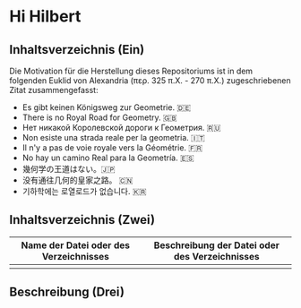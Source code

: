 # Hi Hilbert
## Inhaltsverzeichnis (**Ein**)
<!-- La motivación para hacer este repositorio se resume en la siguiente cita atribuida a Elucides de Alejandra :es: -->
<!-- La motivació per fer aquest repositori es resumeix en la següent frase celebre atribuïda a Euclides de Alexandria :ca: -->
<!-- The motivation for making this repository is summarised in the following quotation attributed to Euclid of Alexandria :en: -->
<!-- Мотивация для создания этого репозитория обобщена в следующей цитате, приписываемой Евклиду Александрийскому: :ru: -->
<!-- A motivação para fazer este repositório está resumida na seguinte citação atribuída a Euclides de Alexandria: -->
<!-- La motivazione per la realizzazione di questo repository è riassunta nella seguente citazione attribuita ad Euclide di Alessandria :-->
<!-- La motivation pour la création de ce dépôt est résumée dans la citation suivante attribuée à Euclide d'Alexandrie :-->
<!-- 以下是亚历山大的欧几里德的一句话，总结了建立这个存储库的动机：-->
<!-- このリポジトリを作る動機は、アレクサンドリアのユークリッドに帰属する次の引用に要約されています。-->

Die Motivation für die Herstellung dieses Repositoriums ist in dem folgenden Euklid von Alexandria (περ. 325 π.Χ. - 270 π.Χ.) zugeschriebenen Zitat zusammengefasst:


* Es gibt keinen Königsweg zur Geometrie. :de:
* There is no Royal Road for Geometry. :uk:
* Нет никакой Королевской дороги к Геометрия. :ru:
* Non esiste una strada reale per la geometria. :it:
* Il n'y a pas de voie royale vers la Géométrie. :fr:
* No hay un camino Real para la Geometría. :es:
* 幾何学の王道はない。:jp:
* 没有通往几何的皇家之路。 :cn:
* 기하학에는 로열로드가 없습니다. :kr:



## Inhaltsverzeichnis (**Zwei**)
|Name der Datei oder des Verzeichnisses|Beschreibung der Datei oder des Verzeichnisses|
|--------------------------------------|----------------------------------------------|
|                                      |                                              |

## Beschreibung (**Drei**)
<!--* Hola Hilbert. El repositorio es una recopilación de soluciones a problemas de geometría proyectiva y otras geometrías que contiene.
* Hi Hilbert. El repositori és un recull de solucions a problemas de geometria projectiva i altres geometries que conté. 
* Hola Hilbert. The repository is a collection of solutions to problems of projective geometry and other geometries it contains.
-->
